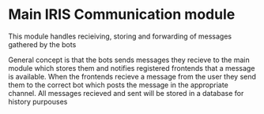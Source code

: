 # Main IRIS Communication module

This module handles recieiving, storing and forwarding of messages gathered by the bots

General concept is that the bots sends messages they recieve to the main module which stores them and notifies registered frontends that a message is available.
When the frontends recieve a message from the user they send them to the correct bot which posts the message in the appropriate channel.
All messages recieved and sent will be stored in a database for history purpouses